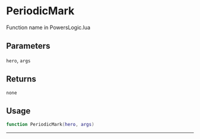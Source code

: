 # PeriodicMark
Function name in PowersLogic.lua
## Parameters
`hero`, `args`
## Returns
`none`
## Usage
```lua
function PeriodicMark(hero, args)
```
---
